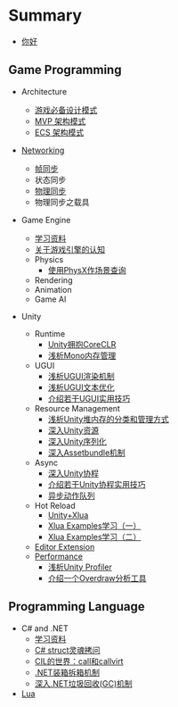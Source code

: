 # Summary

* [你好](README.md)

## Game Programming
* Architecture
  * [游戏必备设计模式](GamePlay/Pattern/CommonPatternsCollection.md)
  * [MVP 架构模式](GamePlay/Pattern/MVP.md)
  * [ECS 架构模式](GamePlay/Pattern/ECS.md)

* [Networking](GamePlay/Network/README.md)
    * [帧同步](GamePlay/Network/FrameLockStepSync.md)
    * 状态同步
    * [物理同步](GamePlay/Network/NetworkedPhysics/IntroOfNetworkedPhysics.md)
    * 物理同步之载具

* Game Engine
  * [学习资料](GameEngine/GameEngineLearningMaterial.md)
  * [关于游戏引擎的认知](GameEngine/AboutGameEngine.md)
  * Physics
    * [使用PhysX作场景查询](GameEngine/Physics/PhysXSceneQuery.md)
  * Rendering
  * Animation
  * Game AI

* Unity
  * Runtime
    * [Unity拥抱CoreCLR](GamePlay/Unity/Runtime/MonoOrCLR.md)
    * [浅析Mono内存管理](GamePlay/Unity/Runtime/DiveIntoMonoMemory.md)
  * UGUI
    * [浅析UGUI渲染机制](GamePlay/Unity/UGUI/UGUIRenderSystem.md)
    * [浅析UGUI文本优化](GamePlay/Unity/UGUI/UGUIOptimization_TextFont.md)
    * [介绍若干UGUI实用技巧](GamePlay/Unity/UGUI/UGUITipsOnHowTo.md)
  * Resource Management
    * [浅析Unity堆内存的分类和管理方式](GamePlay/Unity/Asset/README.md)
    * [深入Unity资源](GamePlay/Unity/Asset/DiveIntoUnityAsset.md)
    * [深入Unity序列化](GamePlay/Unity/Asset/DiveIntoUnitySerialization.md)
    * [深入Assetbundle机制](GamePlay/Unity/Asset/DiveIntoAssetBundle.md)
  * Async
    * [深入Unity协程](GamePlay/Unity/Coroutine/DiveIntoUnityCoroutine.md)
    * [介绍若干Unity协程实用技巧](GamePlay/Unity/Coroutine/CodeHappilyWithUnityCoroutine.md)
    * [异步动作队列](GamePlay/Unity/Coroutine/CreateUsefulActionSequence.md)
  * Hot Reload
    * [Unity+Xlua](Lua/Xlua/CodeHappierWithXlua.md)
    * [Xlua Examples学习（一）](Lua/Xlua/XluaExampleNotes.md)
    * [Xlua Examples学习（二）](Lua/Xlua/XluaExampleNotes02.md)
  * [Editor Extension](GamePlay/Unity/EditorExtension/README.md)
  * [Performance](GamePlay/Unity/PerformanceOptimizition/README.md)
    * [浅析Unity Profiler](GamePlay/Unity/PerformanceOptimizition/HowToUseProfilerCorrectly.md)
    * [介绍一个Overdraw分析工具](GamePlay/Unity/PerformanceOptimizition/CreateUsefulOverdrawIndicator.md)

## Programming Language

* C# and .NET
  * [学习资料](DotNet/Readme.md)
  * [C# struct灵魂拷问](DotNet/dotNetStructQuestions.md)
  * [CIL的世界：call和callvirt](https://github.com/stakx/ecma-335/blob/master/docs/i.12.1.6.2.4-calling-methods.md)
  * [.NET装箱拆箱机制](DotNet/dotNetBoxing.md)
  * [深入.NET垃圾回收(GC)机制](DotNet/dotNetGC.md)
* [Lua](Lua/LuaNotes.md)

